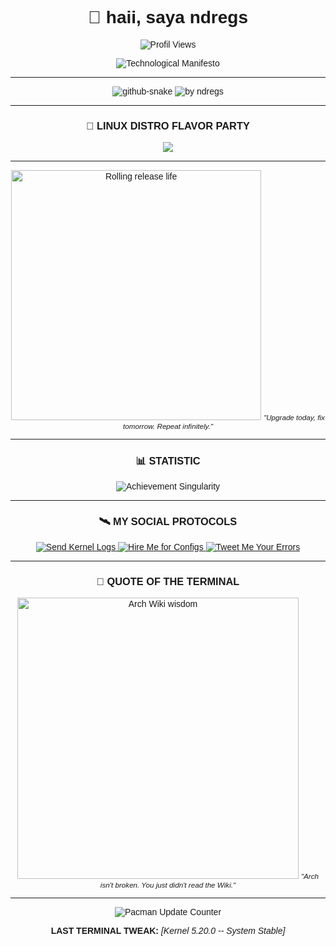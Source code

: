 <div align="center" style="font-family: Arial, sans-serif;">

# 🌌 haii, saya ndregs  
![Profil Views](https://komarev.com/ghpvc/?username=ndregs&label=YANG+YAKIN+GW+ORANG+GANTENG+➡&color=blue&style=flat-square)  

<img src="https://readme-typing-svg.herokuapp.com?font=Fira+Code&size=25&duration=3000&color=00FF00&center=true&vCenter=true&width=800&lines=Arch+User+%7C+Linux+Tinkerer;Patching+Kernel+in+Midnight;Rolling+Updates%2C+Rolling+Life" alt="Technological Manifesto" />  

---
 
<picture>  
  <source media="(prefers-color-scheme: dark)" srcset="https://github.com/ndregs/my-pinned/blob/main/github-contribution-grid-snake-dark.svg" />  
  <source media="(prefers-color-scheme: light), (prefers-color-scheme: no-preference)" srcset="https://github.com/ndregs/my-pinned/blob/main/github-contribution-grid-snake.svg" />  
  <img src="https://github.com/ndregs/my-pinned/blob/main/github-contribution-grid-snake.svg" alt="github-snake" />  
</picture>  

<img src="https://github-readme-activity-graph.vercel.app/graph?username=ndregs&theme=github-compact&radius=16" height="auto" alt="by ndregs"/>  

---

### 🔧 **LINUX DISTRO FLAVOR PARTY**  

<img src="https://skillicons.dev/icons?i=linux,arch,ubuntu,kali,debian,mint,redhat,popos" />  

---

<img src="https://i.imgflip.com/7vohpw.jpg" alt="Rolling release life" width="400px"/>  
<small><em>"Upgrade today, fix tomorrow. Repeat infinitely."</em></small>  

---

### 📊 **STATISTIC**  

<img src="https://github-profile-trophy.vercel.app/?username=ndregs&theme=onedark&no-frame=true&row=1&column=7" alt="Achievement Singularity" />  

---

### 🛰️ **MY SOCIAL PROTOCOLS**  

<a href="mailto:andregsman@gmail.com">  
  <img alt="Send Kernel Logs" src="https://img.shields.io/badge/Sudo_Email_Protocol-FF6B6B?style=for-the-badge&logo=protonmail&logoColor=black" />  
</a>  
<a href="https://linkedin.com/in/arch-nerd">  
  <img alt="Hire Me for Configs" src="https://img.shields.io/badge/LinkedIn_Neovim_Lover-00A4E4?style=for-the-badge&logo=linkedin&logoColor=white" />  
</a>  
<a href="https:/x.com/baaksobakar/arch_comedian">  
  <img alt="Tweet Me Your Errors" src="https://img.shields.io/badge/Twitter_Nano%3F_Lol_No-1DA1F2?style=for-the-badge&logo=twitter&logoColor=white" />  
</a>  

---

### 🤖 **QUOTE OF THE TERMINAL**  

<img src="https://i.imgflip.com/7vojp5.jpg" alt="Arch Wiki wisdom" width="450px"/>  
<small><em>"Arch isn't broken. You just didn't read the Wiki."</em></small>  

---

![Pacman Update Counter](https://komarev.com/ghpvc/?username=ndregs&color=blueviolet&style=plastic&label=PACMAN+UPDATES)  

**LAST TERMINAL TWEAK:** *[Kernel 5.20.0 -- System Stable]*  

</div>

